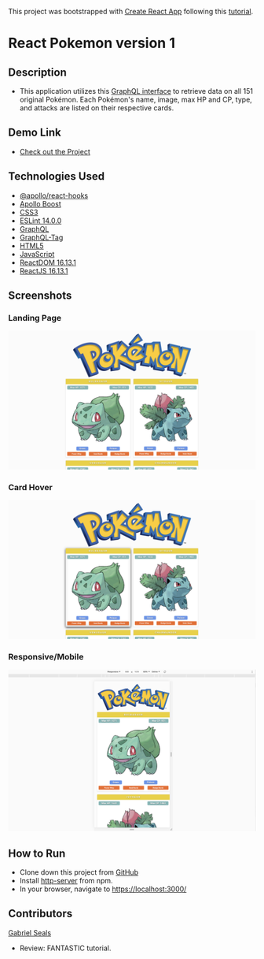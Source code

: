 This project was bootstrapped with [Create React App](https://github.com/facebook/create-react-app) following this [tutorial](https://youtu.be/yKFoAF7J0mc).

# React Pokemon version 1

## Description

* This application utilizes this [GraphQL interface](https://graphql-pokemon.now.sh/) to retrieve data on all 151 original Pokémon. Each Pokémon's name, image, max HP and CP, type, and attacks are listed on their respective cards.

## Demo Link

* [Check out the Project](https://gseals.github.io/pokemon)

## Technologies Used

* [@apollo/react-hooks](https://www.apollographql.com/docs/react/api/react-hooks/)
* [Apollo Boost](https://www.apollographql.com/docs/react/get-started/#apollo-boost)
* [CSS3](https://www.w3.org/Style/CSS/Overview.en.html)
* [ESLint 14.0.0](https://eslint.org/)
* [GraphQL](https://graphql.org/)
* [GraphQL-Tag](https://www.npmjs.com/package/graphql-tag)
* [HTML5](https://html.spec.whatwg.org/multipage/)
* [JavaScript](https://www.javascript.com/)
* [ReactDOM 16.13.1](https://www.npmjs.com/package/react-dom)
* [ReactJS 16.13.1](https://reactjs.org/docs/create-a-new-react-app.html)

## Screenshots

### Landing Page
![Landing Page](https://raw.githubusercontent.com/gseals/pokemon/master/screenshots/Landing%20Page.png)

### Card Hover
![Card Hover](https://raw.githubusercontent.com/gseals/pokemon/master/screenshots/Card%20Hover.png)

### Responsive/Mobile
![Responsive/Mobile](https://raw.githubusercontent.com/gseals/pokemon/master/screenshots/Responsive%3AMobile.png)

## How to Run

* Clone down this project from [GitHub](https://github.com/gseals/pokemon)
* Install [http-server](https://www.npmjs.com/package/http-server) from npm.
* In your browser, navigate to [https://localhost:3000/](https://localhost:3000/)

## Contributors

[Gabriel Seals](https://github.com/gseals)

* Review: FANTASTIC tutorial.
